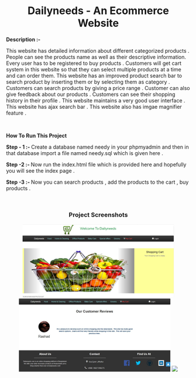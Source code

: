<h1 align="center">Dailyneeds - An Ecommerce Website</h1>

<b>Description :- </b>
<p>This website has detailed information about different categorized products . People can see the products name as well as their descriptive information. Every user has to be registered to buy products . Customers will get cart system in this website so that they can select multiple products at a time and can order them. This website has an improved product search bar to search product by inserting them or by selecting them as category . Customers can search products by giving a price range . Customer can also give feedback about our products . Customers can see their shopping history in their profile . This website maintains a very good user interface . This website has ajax search bar . This website also has imgae magnifier feature . </p>
<br>

**How To Run This Project**

<p><b> Step - 1 :- </b> Create a database named needy in your phpmyadmin and then in that database import a file named needy.sql which is given here . </p>

<p><b> Step -2 :- </b> Now run the index.html file which is provided here and hopefully you will see the index page . </p>

<p><b> Step -3 :- </b> Now you can search products , add the products to the cart , buy products . </p>
<br>


<h3 align="center">Project Screenshots</h1>

<p align="center">
  <img src="images/dal1.JPG" height="200">
  <img src="images/dal2.JPG" height="200">
  <img src="images/dal3.JPG" height="200">
</p>  
